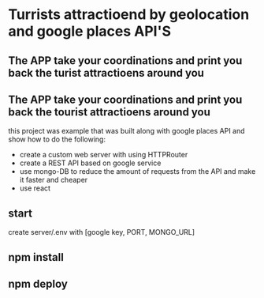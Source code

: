 # Turrists attractioend by geolocation and google places API'S

## The APP take your coordinations and print you back the turist attractioens around you

## The APP take your coordinations and print you back the tourist attractioens around you

this project was example that was built along with google places API
and show how to do the following:

- create a custom web server with using HTTPRouter
- create a REST API based on google service
- use mongo-DB to reduce the amount of requests from the API and make it faster and cheaper
- use react

## start

create server/.env with
[google key, PORT, MONGO_URL]

## npm install

## npm deploy
